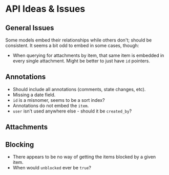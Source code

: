 API Ideas & Issues
==================

General Issues
--------------

Some models embed their relationships while others don't; should be consistent.
It seems a bit odd to embed in some cases, though:

* When querying for attachments by item, that same item is embedded in every
  single attachment.  Might be better to just have `id` pointers.


Annotations
-----------

* Should include all annotations (comments, state changes, etc).
* Missing a date field.
* `id` is a misnomer, seems to be a sort index?
* Annotations do not embed the `item`.
* `user` isn't used anywhere else - should it be `created_by`?


Attachments
-----------


Blocking
--------

* There appears to be no way of getting the items blocked by a given item.
* When would `unblocked` ever be `true`?
